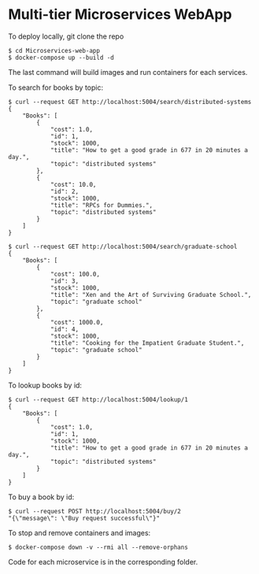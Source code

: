 # Multi-tier Microservices WebApp

To deploy locally, git clone the repo

```
$ cd Microservices-web-app
$ docker-compose up --build -d
```

The last command will build images and run containers for each services. 

To search for books by topic:

```
$ curl --request GET http://localhost:5004/search/distributed-systems
{
    "Books": [
        {
            "cost": 1.0,
            "id": 1,
            "stock": 1000,
            "title": "How to get a good grade in 677 in 20 minutes a day.",
            "topic": "distributed systems"
        },
        {
            "cost": 10.0,
            "id": 2,
            "stock": 1000,
            "title": "RPCs for Dummies.",
            "topic": "distributed systems"
        }
    ]
}

$ curl --request GET http://localhost:5004/search/graduate-school 
{
    "Books": [
        {
            "cost": 100.0,
            "id": 3,
            "stock": 1000,
            "title": "Xen and the Art of Surviving Graduate School.",
            "topic": "graduate school"
        },
        {
            "cost": 1000.0,
            "id": 4,
            "stock": 1000,
            "title": "Cooking for the Impatient Graduate Student.",
            "topic": "graduate school"
        }
    ]
}
```

To lookup books by id:

```
$ curl --request GET http://localhost:5004/lookup/1
{
    "Books": [
        {
            "cost": 1.0,
            "id": 1,
            "stock": 1000,
            "title": "How to get a good grade in 677 in 20 minutes a day.",
            "topic": "distributed systems"
        }
    ]
}
```

To buy a book by id:

```
$ curl --request POST http://localhost:5004/buy/2 
"{\"message\": \"Buy request successful\"}"
```

To stop and remove containers and images:

```
$ docker-compose down -v --rmi all --remove-orphans
```

Code for each microservice is in the corresponding folder.